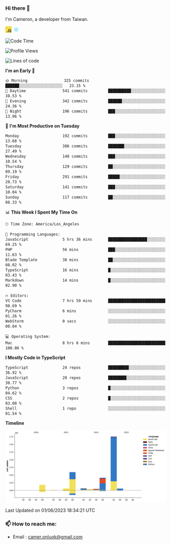 ### Hi there 👋

I'm Cameron, a developer from Taiwan.


<code><img height="20" src="https://raw.githubusercontent.com/github/explore/80688e429a7d4ef2fca1e82350fe8e3517d3494d/topics/javascript/javascript.png"></code>
<code><img height="20" src="https://raw.githubusercontent.com/github/explore/80688e429a7d4ef2fca1e82350fe8e3517d3494d/topics/react/react.png"></code>



<!--START_SECTION:waka-->
![Code Time](http://img.shields.io/badge/Code%20Time-845%20hrs%206%20mins-blue)

![Profile Views](http://img.shields.io/badge/Profile%20Views-0-blue)

![Lines of code](https://img.shields.io/badge/From%20Hello%20World%20I%27ve%20Written-3.2%20million%20lines%20of%20code-blue)

**I'm an Early 🐤** 

```text
🌞 Morning                325 commits         ██████░░░░░░░░░░░░░░░░░░░   23.15 % 
🌆 Daytime                541 commits         ██████████░░░░░░░░░░░░░░░   38.53 % 
🌃 Evening                342 commits         ██████░░░░░░░░░░░░░░░░░░░   24.36 % 
🌙 Night                  196 commits         ███░░░░░░░░░░░░░░░░░░░░░░   13.96 % 
```
📅 **I'm Most Productive on Tuesday** 

```text
Monday                   192 commits         ███░░░░░░░░░░░░░░░░░░░░░░   13.68 % 
Tuesday                  386 commits         ███████░░░░░░░░░░░░░░░░░░   27.49 % 
Wednesday                148 commits         ███░░░░░░░░░░░░░░░░░░░░░░   10.54 % 
Thursday                 129 commits         ██░░░░░░░░░░░░░░░░░░░░░░░   09.19 % 
Friday                   291 commits         █████░░░░░░░░░░░░░░░░░░░░   20.73 % 
Saturday                 141 commits         ███░░░░░░░░░░░░░░░░░░░░░░   10.04 % 
Sunday                   117 commits         ██░░░░░░░░░░░░░░░░░░░░░░░   08.33 % 
```


📊 **This Week I Spent My Time On** 

```text
🕑︎ Time Zone: America/Los_Angeles

💬 Programming Languages: 
JavaScript               5 hrs 36 mins       █████████████████░░░░░░░░   69.25 % 
PHP                      56 mins             ███░░░░░░░░░░░░░░░░░░░░░░   11.63 % 
Blade Template           38 mins             ██░░░░░░░░░░░░░░░░░░░░░░░   08.02 % 
TypeScript               16 mins             █░░░░░░░░░░░░░░░░░░░░░░░░   03.43 % 
Markdown                 14 mins             █░░░░░░░░░░░░░░░░░░░░░░░░   02.90 % 

🔥 Editors: 
VS Code                  7 hrs 59 mins       █████████████████████████   98.69 % 
PyCharm                  6 mins              ░░░░░░░░░░░░░░░░░░░░░░░░░   01.26 % 
WebStorm                 0 secs              ░░░░░░░░░░░░░░░░░░░░░░░░░   00.04 % 

💻 Operating System: 
Mac                      8 hrs 6 mins        █████████████████████████   100.00 % 
```

**I Mostly Code in TypeScript** 

```text
TypeScript               24 repos            █████████░░░░░░░░░░░░░░░░   36.92 % 
JavaScript               20 repos            ████████░░░░░░░░░░░░░░░░░   30.77 % 
Python                   3 repos             █░░░░░░░░░░░░░░░░░░░░░░░░   04.62 % 
CSS                      2 repos             █░░░░░░░░░░░░░░░░░░░░░░░░   03.08 % 
Shell                    1 repo              ░░░░░░░░░░░░░░░░░░░░░░░░░   01.54 % 
```



**Timeline**

![Lines of Code chart](https://raw.githubusercontent.com/camer0nluo/camer0nluo/main/assets/bar_graph.png)


 Last Updated on 01/06/2023 18:34:21 UTC
<!--END_SECTION:waka-->

### 📫 How to reach me:
- Email : camer.onluok@gmail.com
